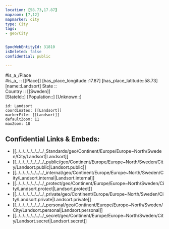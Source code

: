 ```yaml
---
location: [58.73,17.87] 
mapzoom: [7,12] 
mapmarker: city 
type: City
tags:
- geo/City


SpocWebEntityId: 31810
isDeleted: false
confidential: public

---
```

#is_a_/Place  
#is_a_ :: [[Place]] 
[has_place_longitude::17.87] 
[has_place_latitude::58.73] 
[name::Landsort] 
State ::  
Country :: [[Sweden]]  
[StateId::] 
[Population::] 
[Unknown::] 


```leaflet
id: Landsort
coordinates: [[Landsort]] 
markerFile: [[Landsort]] 
defaultZoom: 11 
maxZoom: 18
```


## Confidential Links & Embeds: 
- [[../../../../../../../_Standards/geo/Continent/Europe/Europe~North/Sweden/City/Landsort|Landsort]] 
- [[../../../../../../../_public/geo/Continent/Europe/Europe~North/Sweden/City/Landsort.public|Landsort.public]] 
- [[../../../../../../../_internal/geo/Continent/Europe/Europe~North/Sweden/City/Landsort.internal|Landsort.internal]] 
- [[../../../../../../../_protect/geo/Continent/Europe/Europe~North/Sweden/City/Landsort.protect|Landsort.protect]] 
- [[../../../../../../../_private/geo/Continent/Europe/Europe~North/Sweden/City/Landsort.private|Landsort.private]] 
- [[../../../../../../../_personal/geo/Continent/Europe/Europe~North/Sweden/City/Landsort.personal|Landsort.personal]] 
- [[../../../../../../../_secret/geo/Continent/Europe/Europe~North/Sweden/City/Landsort.secret|Landsort.secret]] 
